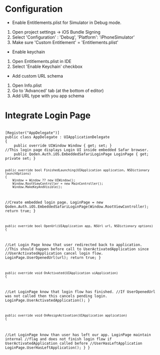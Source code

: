 ﻿# Configuration

* Enable Entitlements.plist for Simulator in Debug mode. 
1. Open project settings -> iOS Bundle Signing
1. Select 'Configuration' : 'Debug', 'Platform': 'iPhoneSimulator'
1. Make sure 'Custom Entitlement' = 'Entitlements.plist'
* Enable keychain
1. Open Entitlements.plist in IDE
1. Select 'Enable Keychain' checkbox
* Add custom URL schema
1. Open Info.plist
1. Go to 'Advanced' tab (at the bottom of editor)
1. Add URL type with you app schema

# Integrate Login Page

<code>
[Register("AppDelegate")]
public class AppDelegate : UIApplicationDelegate
{
    public override UIWindow Window { get; set; }
//This login page displays Login UI inside embedded Safar browser.
    public Qoden.Auth.iOS.EmbeddedSafariLoginPage LoginPage { get; private set; }

    public override bool FinishedLaunching(UIApplication application, NSDictionary launchOptions)
    {
        Window = Window ?? new UIWindow();
        Window.RootViewController = new MainController();
        Window.MakeKeyAndVisible();
//Create embedded login page.
        LoginPage = new Qoden.Auth.iOS.EmbeddedSafariLoginPage(Window.RootViewController);
        return true;
    }

    public override bool OpenUrl(UIApplication app, NSUrl url, NSDictionary options)
    {
//Let Login Page know that user redirected back to application. 
//This should happen before call to UserActivatedApplication since
//UserActivatedApplication cancel login flow.
        LoginPage.UserOpenedUrl(url);
        return true;
    }

    public override void OnActivated(UIApplication uiApplication)
    {
//Let LoginPage know that login flow has finished.
//If UserOpenedUrl was not called then this cancels pending login.
        LoginPage.UserActivatedApplication();
    }

    public override void OnResignActivation(UIApplication application)
    {
//Let LoginPage know than user has left our app. LoginPage maintain internal 
//flag and does not finish login flow if UserActivatedApplication called before 
//UserHasLeftApplication
        LoginPage.UserHasLeftApplication();
    }
}
</code>